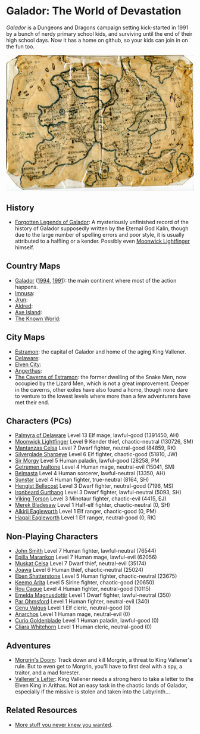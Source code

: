 # Galador: The World of Devastation

*Galador* is a Dungeons and Dragons campaign setting kick-started in 1991 by a bunch of nerdy primary school kids, and surviving until the end of their high school days. Now it has a home on github, so your kids can join in on the fun too.

![Galador Map](maps/countries/galador.1991.jpg?raw=true)

## History

  * [Forgotten Legends of Galador](history/legends-of-galador.pdf?raw=true): A mysteriously unfinished record of the history of Galador supposedly written by the Eternal God Kalin, though due to the large number of spelling errors and poor style, it is usually attributed to a halfling or a kender. Possibly even [Moonwick Lightfinger]() himself.

## Country Maps

  * [Galador](maps/countries/galador.1995.jpg?raw=true) ([1994](maps/countries/galador.1994.jpg?raw=true), [1991](maps/countries/galador.1991.jpg?raw=true)): the main continent where most of the action happens.
  * [Imnusa](maps/countries/imnusa.jpg?raw=true):
  * [Jrun](maps/countries/jrun.jpg?raw=true):
  * [Aldred](maps/countries/aldred.jpg?raw=true):
  * [Axe Island](maps/countries/axe-island.jpg?raw=true):
  * [The Known World](maps/countries/world.jpg?raw=true):

## City Maps

  * [Estramon](maps/cities/estramon.jpg?raw=true): the capital of Galador and home of the aging King Vallener.
  * [Delaware](maps/cities/delaware.jpg?raw=true):
  * [Elven City](maps/cities/elven-city.jpg?raw=true):
  * [Angerthas](maps/cities/angerthas.jpg?raw=true):
  * [The Caverns of Estramon](maps/cities/estramon-caverns.pdf?raw=true): the former dwelling of the Snake Men, now occupied by the Lizard Men, which is not a great improvement. Deeper in the caverns, other exiles have also found a home, though none dare to venture to the lowest levels where more than a few adventurers have met their end.

## Characters (PCs)

  * [Palmyra of Delaware]()  Level 13 Elf mage, lawful-good (1391450, AH)
  * [Moonwick Lightfinger]() Level 9  Kender thief, chaotic-neutral (130726, SM)
  * [Mantanzas Celsa]()      Level 7  Dwarf fighter, neutral-good (84859, RK)
  * [Silverglade Sharpeye]() Level 6  Elf fighter, chaotic-good (51810, JW)
  * [Sir Morgy]()            Level 5  Human paladin, lawful-good (28258, PM
  * [Getremen Ivaltone]()    Level 4  Human mage, neutral-evil (15041, SM)
  * [Belmasta]()             Level 4  Human sorcerer, lawful-neutral (13350, AH)
  * [Sunstar]()              Level 4  Human fighter, true-neutral (8164, SH)
  * [Hengist Bellecost]()    Level 3  Dwarf fighter, neutral-good (7196, MS)
  * [Ironbeard Gurthang]()   Level 3  Dwarf fighter, lawful-neutral (5093, SH)
  * [Viking Torson]()        Level 3  Minotaur fighter, chaotic-evil (4415, EJ)
  * [Merek Bladesaw]()       Level 1  Half-elf fighter, chaotic-neutral (0, SH)
  * [Alkirii Eagleworth]()   Level 1  Elf ranger, chaotic-good (0, PM)
  * [Haqail Eagleworth]()    Level 1  Elf ranger, neutral-good (0, RK)

## Non-Playing Characters

  * [John Smith]()           Level 7  Human fighter, lawful-neutral (76544)
  * [Epilla Marankon]()      Level 7  Human mage, lawful-evil (62056)
  * [Muskat Celsa]()         Level 7  Dwarf thief, neutral-evil (35174)
  * [Joawa]()                Level 6  Human thief, chaotic-neutral (25024)
  * [Eben Shatterstone]()    Level 5  Human fighter, chaotic-neutral (23675)
  * [Keemo Arita]()          Level 5  Sirine fighter, chaotic-good (20650)
  * [Rou Cague]()            Level 4  Human fighter, neutral-good (10115)
  * [Emelda Magnusdottir]()  Level 1  Dwarf fighter, lawful-neutral (350)
  * [Par Ohmsford]()         Level 1  Human fighter, neutral-evil (340)
  * [Genu Valgus]()          Level 1  Elf cleric, neutral-good (0)
  * [Anarchos]()             Level 1  Human mage, neutral-evil (0)
  * [Curio Goldenblade]()    Level 1  Human paladin, lawful-good (0)
  * [Cliara Whitehorn]()     Level 1  Human cleric, neutral-good (0)

## Adventures

  * [Morgrin's Doom](adventures/morgrins-doom.pdf?raw=true): Track down and kill Morgrin, a threat to King Vallener's rule. But to even get to Morgrin, you'll have to first deal with a spy, a traitor, and a mad forester.
  * [Vallener's Letter](adventures/valleners-letter.pdf?raw=true): King Vallener needs a strong hero to take a letter to the Elven King in Arithas. Not an easy task in the chaotic lands of Galador, especially if the missive is stolen and taken into the Labyrinth...

## Related Resources

  * [More stuff you never knew you wanted](https://rogerkeays.com).

